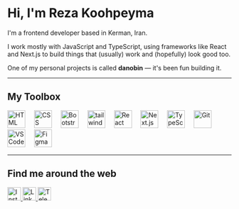 # Hi, I'm Reza Koohpeyma

I'm a frontend developer based in Kerman, Iran.

I work mostly with JavaScript and TypeScript, using frameworks like React and Next.js to build things that (usually) work and (hopefully) look good too.

One of my personal projects is called **danobin** — it's been fun building it.

---

## My Toolbox

<p align="left">
  <img src="https://cdn.jsdelivr.net/gh/devicons/devicon/icons/html5/html5-original.svg" alt="HTML" width="40" height="40"/> <img width="12" />
  <img src="https://cdn.jsdelivr.net/gh/devicons/devicon/icons/css3/css3-original.svg" alt="CSS" width="40" height="40"/> <img width="12" />
  <img src="https://cdn.jsdelivr.net/gh/devicons/devicon/icons/bootstrap/bootstrap-original.svg" alt="Bootstrap" width="40" height="40"/> <img width="12" />
  <img src="https://skillicons.dev/icons?i=tailwind" height="40" alt="tailwindcss logo" /> <img width="12" />
  <img src="https://cdn.jsdelivr.net/gh/devicons/devicon/icons/react/react-original.svg" alt="React" width="40" height="40"/> <img width="12" />
  <img src="https://cdn.jsdelivr.net/gh/devicons/devicon/icons/nextjs/nextjs-original.svg" alt="Next.js" width="40" height="40"/> <img width="12" />
  <img src="https://cdn.jsdelivr.net/gh/devicons/devicon/icons/typescript/typescript-original.svg" alt="TypeScript" width="40" height="40"/> <img width="12" />
  <img src="https://cdn.jsdelivr.net/gh/devicons/devicon/icons/git/git-original.svg" alt="Git" width="40" height="40"/> <img width="12" />
  <img src="https://cdn.jsdelivr.net/gh/devicons/devicon/icons/vscode/vscode-original.svg" alt="VS Code" width="40" height="40"/> <img width="12" />
  <img src="https://cdn.jsdelivr.net/gh/devicons/devicon/icons/figma/figma-original.svg" alt="Figma" width="40" height="40"/>
</p>

---

## Find me around the web

<p align="left">
  <a href="https://instagram.com/RE_YEA" target="_blank">
    <img src="https://cdn-icons-png.flaticon.com/512/174/174855.png" alt="Instagram" width="30" />
  </a>
  <a href="https://linkedin.com/in/RE_YEA" target="_blank">
    <img src="https://cdn.jsdelivr.net/gh/devicons/devicon/icons/linkedin/linkedin-original.svg" alt="LinkedIn" width="30" />
  </a>
  <a href="https://t.me/RE_YEA" target="_blank">
    <img src="https://cdn-icons-png.flaticon.com/512/2111/2111646.png" alt="Telegram" width="30" />
  </a>
</p>
